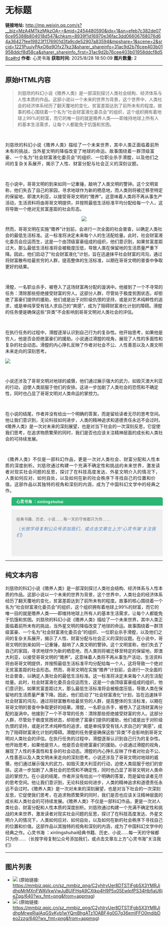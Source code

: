 # 无标题

**链接地址:** http://mp.weixin.qq.com/s?__biz=MzA4MTkzMjkzOA==&mid=2454480590&idx=1&sn=efeb7c382de076ce95388b804018d547&chksm=8939f1d16970e36fac3dd06606768076d64a36427fee19823f1176901d3fa9cde52907a83594&mpshare=1&scene=2&srcid=1221PuuiyPAxO6q9Ofx27kz3&sharer_shareinfo=31ac9d2b76cee403b01958ddcf8d58ca&sharer_shareinfo_first=31ac9d2b76cee403b01958ddcf8d58ca#rd
**作者:** 心灵书海
**获取时间:** 2025/8/28 18:50:09
**图片数量:** 2

---

## 原始HTML内容

<blockquote class="js_blockquote_wrap" data-type="2" data-url="" data-author-name="" data-content-utf8-length="188" data-source-title="" data-text="刘慈欣的科幻小说《赡养人类》是一部深刻探讨人类社会结构、经济体系与人性本质的作品。这部小说以一个未来的世界为背景，这个世界中，人类社会的经济体系经历了翻天覆地的变化，贫富差距达到了前所未有的程度。故事的核心围绕着一个名为“社会财富液化委员会”的组织，这个组织拥有着地球上99%的财富，而它的唯一目的就是赡养人类——即维持地球上所有人的基本生活需求，让每个人都能免于饥饿和贫困。" data-editid="ckbbrysv9m3yrt6g3k"><section class="js_blockquote_digest"><p>刘慈欣的科幻小说《赡养人类》是一部深刻探讨人类社会结构、经济体系与人性本质的作品。这部小说以一个未来的世界为背景，这个世界中，人类社会的经济体系经历了翻天覆地的变化，贫富差距达到了前所未有的程度。故事的核心围绕着一个名为“社会财富液化委员会”的组织，这个组织拥有着地球上99%的财富，而它的唯一目的就是赡养人类——即维持地球上所有人的基本生活需求，让每个人都能免于饥饿和贫困。</p></section></blockquote><p><br></p><p><span style="font-size: var(--articleFontsize);letter-spacing: 0.034em;">刘慈欣的科幻小说《赡养人类》描绘了一个未来世界，其中人类正面临着前所未有的挑战，当外星文明的降临改变了地球的命运。故事围绕着一群顶级富豪、一个名为“社会财富液化委员会”的组织、一位职业杀手滑膛，以及他们之间的复杂关系展开，揭示了人性、财富分配与社会正义的深刻议题。</span><br></p><p><br></p><p>在小说中，哥哥文明的到来如同一记重锤，敲响了人类文明的警钟。这个文明宣称，他们失去了自己的家园，寻求地球作为新的栖息地，而人类则将被迁移至特定的保留地，即澳大利亚，以接受哥哥文明的“赡养”。这意味着人类将不再从事生产活动，生活资料将由哥哥文明提供，并按照最低生活标准平均分配给每一个人，这将导致一个绝对无贫富差距的社会形态。</p><p style="text-align: center;"><img class="rich_pages wxw-img" data-galleryid="" data-imgfileid="306996937" data-ratio="1.3990740740740741" data-s="300,640" data-type="png" data-w="1080" style="height: auto !important;" data-src="https://mmbiz.qpic.cn/sz_mmbiz_png/C2yhlrvUer8DTSTIFgbSX3YMRJjdhpMrMXnFWAVkwVwJuBUlFHgA9CXtkp4H9P5x05EwIpfPS34HbfiaU6jeZqg/640?wx_fmt=png&amp;from=appmsg" src="./images/image_1.jpg"></p><p>然而，哥哥文明在实施“赡养”计划前，会进行一次全面的社会普查，以确定人类社会的最低生活标准。这一标准将决定未来每个人的生活配给量。此时，社会财富液化委员会应运而生，这是一个由顶级富豪组成的组织，他们意识到，如果贫富差距过大，那么最低生活标准将会被极度压低，导致人类在保留地的生活质量严重下降。因此，他们启动了“社会财富液化”计划，旨在迅速抹平社会财富的鸿沟，通过将财富散布给最贫穷的人群，提高整体的生活标准，以期在哥哥文明的普查中争取更好的结果。</p><p><br></p><p>滑膛，一名职业杀手，被卷入了这场财富再分配的漩涡中。他接到了一个不寻常的任务：清除那些拒绝接受财富的穷人。这部分人群，尽管处于极度贫困状态，却拒绝了富豪们提供的援助，他们或是出于对阶级仇恨的坚持，或是对艺术纯粹性的追求，或是单纯享受有钱人求自己的“爽感”，成为了阻碍财富液化计划的障碍。滑膛的任务便是确保这些“异类”不会影响到哥哥文明对人类社会的评估。</p><p><br></p><p>在执行任务的过程中，滑膛逐渐认识到自己行为的复杂性。他开始思考，如果他是穷人，他是否会拒绝富豪们的援助。小说通过滑膛的视角，展现了人性的多面性和复杂的社会动态。滑膛的内心挣扎反映了作者对社会不公、人性善恶以及人类文明未来走向的深刻思考。</p><p><img class="rich_pages wxw-img" data-imgfileid="306996938" data-ratio="1" data-type="png" data-w="720" style="caret-color: rgb(0, 0, 0);color: rgb(0, 0, 0);letter-spacing: normal;text-align: start;white-space: normal;height: auto !important;" data-src="https://mmbiz.qpic.cn/sz_mmbiz_png/C2yhlrvUer8DTSTIFgbSX3YMRJjdhpMrweRialAqGSvKyb1wYQmBhgATz1OABF4g0G7g36emIFFO0mdibDeo2zzg/640?wx_fmt=png&amp;from=appmsg" src="./images/image_2.jpg"></p><p><br></p><p>小说还涉及了哥哥文明对地球的威慑，他们通过展示强大的武力，如毁灭澳大利亚的行动，迫使人类屈服于他们的安排。这进一步加剧了人类社会的恐慌和不确定性，同时也凸显了哥哥文明对人类命运的掌控力。</p><p><br></p><p>在小说的结尾，作者并没有给出一个明确的答案，而是留给读者无尽的思考空间。他让我们意识到，无论科技如何进步，人类的精神追求和道德责任永远不会过时。《赡养人类》是一次对未来的深刻展望，也是对当下社会的一次深刻反思，它促使我们思考，在追求物质繁荣的同时，我们是否也应该关注精神层面的成长和人类社会的可持续发展。</p><p><br></p><p style="margin-bottom: 0px;letter-spacing: 0.578px;white-space: normal;">《赡养人类》不仅是一部科幻作品，更是一次对人类社会、财富分配和人性本质的深度剖析。刘慈欣通过构建一个充满不确定性和挑战的未来世界，激发读者对现实社会问题的反思，探讨了在科技高度发达、外星文明介入的情况下，人类如何应对、如何自处，以及如何在新的社会秩序下寻找自己的位置和价值。这部作品以其独特的视角和深刻的内涵，成为了中国科幻文学中的经典之作。</p><blockquote style="padding: 5px 15px;outline: 0px;border-width: 0px;border-style: none;border-color: currentcolor;color: rgb(255, 255, 255);font-size: 12px;letter-spacing: 0.544px;white-space: normal;font-family: Arial, Helvetica, sans-serif;font-weight: bold;border-radius: 5px 5px 0px 0px;background-color: rgb(43, 182, 115);"><span style="outline: 0px;">心灵书海 ：xinlingshuhai</span></blockquote><blockquote style="padding: 10px 15px 20px;outline: 0px;border-width: 0px;border-style: none;border-color: currentcolor;color: rgb(62, 62, 62);font-size: 12px;letter-spacing: 0.544px;white-space: normal;font-family: Arial, Helvetica, sans-serif;border-radius: 0px 0px 5px 5px;background-color: rgb(239, 239, 239);"><p style="outline: 0px;overflow-wrap: normal;letter-spacing: 0.544px;white-space: pre-wrap;color: rgb(51, 51, 51);"><span style="outline: 0px;color: rgb(102, 102, 102);">经典书籍、历史、小说……每一天的守候都只为你……</span></p><p style="outline: 0px;overflow-wrap: normal;letter-spacing: 0.544px;white-space: pre-wrap;color: rgb(51, 51, 51);"><span style="outline: 0px;font-size: 14px;color: rgb(79, 129, 189);">（<em style="outline: 0px;">长按字母</em><em style="outline: 0px;">复制公众</em><em style="outline: 0px;">号添加我们，或点击文章左上方“心灵书海”关注我们</em>）</span></p><p style="outline: 0px;"><br></p></blockquote><p></p><p style="display: none;"><mp-style-type data-value="10000"></mp-style-type></p>

---

## 纯文本内容

刘慈欣的科幻小说《赡养人类》是一部深刻探讨人类社会结构、经济体系与人性本质的作品。这部小说以一个未来的世界为背景，这个世界中，人类社会的经济体系经历了翻天覆地的变化，贫富差距达到了前所未有的程度。故事的核心围绕着一个名为“社会财富液化委员会”的组织，这个组织拥有着地球上99%的财富，而它的唯一目的就是赡养人类——即维持地球上所有人的基本生活需求，让每个人都能免于饥饿和贫困。刘慈欣的科幻小说《赡养人类》描绘了一个未来世界，其中人类正面临着前所未有的挑战，当外星文明的降临改变了地球的命运。故事围绕着一群顶级富豪、一个名为“社会财富液化委员会”的组织、一位职业杀手滑膛，以及他们之间的复杂关系展开，揭示了人性、财富分配与社会正义的深刻议题。在小说中，哥哥文明的到来如同一记重锤，敲响了人类文明的警钟。这个文明宣称，他们失去了自己的家园，寻求地球作为新的栖息地，而人类则将被迁移至特定的保留地，即澳大利亚，以接受哥哥文明的“赡养”。这意味着人类将不再从事生产活动，生活资料将由哥哥文明提供，并按照最低生活标准平均分配给每一个人，这将导致一个绝对无贫富差距的社会形态。然而，哥哥文明在实施“赡养”计划前，会进行一次全面的社会普查，以确定人类社会的最低生活标准。这一标准将决定未来每个人的生活配给量。此时，社会财富液化委员会应运而生，这是一个由顶级富豪组成的组织，他们意识到，如果贫富差距过大，那么最低生活标准将会被极度压低，导致人类在保留地的生活质量严重下降。因此，他们启动了“社会财富液化”计划，旨在迅速抹平社会财富的鸿沟，通过将财富散布给最贫穷的人群，提高整体的生活标准，以期在哥哥文明的普查中争取更好的结果。滑膛，一名职业杀手，被卷入了这场财富再分配的漩涡中。他接到了一个不寻常的任务：清除那些拒绝接受财富的穷人。这部分人群，尽管处于极度贫困状态，却拒绝了富豪们提供的援助，他们或是出于对阶级仇恨的坚持，或是对艺术纯粹性的追求，或是单纯享受有钱人求自己的“爽感”，成为了阻碍财富液化计划的障碍。滑膛的任务便是确保这些“异类”不会影响到哥哥文明对人类社会的评估。在执行任务的过程中，滑膛逐渐认识到自己行为的复杂性。他开始思考，如果他是穷人，他是否会拒绝富豪们的援助。小说通过滑膛的视角，展现了人性的多面性和复杂的社会动态。滑膛的内心挣扎反映了作者对社会不公、人性善恶以及人类文明未来走向的深刻思考。小说还涉及了哥哥文明对地球的威慑，他们通过展示强大的武力，如毁灭澳大利亚的行动，迫使人类屈服于他们的安排。这进一步加剧了人类社会的恐慌和不确定性，同时也凸显了哥哥文明对人类命运的掌控力。在小说的结尾，作者并没有给出一个明确的答案，而是留给读者无尽的思考空间。他让我们意识到，无论科技如何进步，人类的精神追求和道德责任永远不会过时。《赡养人类》是一次对未来的深刻展望，也是对当下社会的一次深刻反思，它促使我们思考，在追求物质繁荣的同时，我们是否也应该关注精神层面的成长和人类社会的可持续发展。《赡养人类》不仅是一部科幻作品，更是一次对人类社会、财富分配和人性本质的深度剖析。刘慈欣通过构建一个充满不确定性和挑战的未来世界，激发读者对现实社会问题的反思，探讨了在科技高度发达、外星文明介入的情况下，人类如何应对、如何自处，以及如何在新的社会秩序下寻找自己的位置和价值。这部作品以其独特的视角和深刻的内涵，成为了中国科幻文学中的经典之作。心灵书海 ：xinlingshuhai经典书籍、历史、小说……每一天的守候都只为你……（长按字母复制公众号添加我们，或点击文章左上方“心灵书海”关注我们）

---

## 图片列表

- ![](./images/image_1.jpg) (原始链接: https://mmbiz.qpic.cn/sz_mmbiz_png/C2yhlrvUer8DTSTIFgbSX3YMRJjdhpMrMXnFWAVkwVwJuBUlFHgA9CXtkp4H9P5x05EwIpfPS34HbfiaU6jeZqg/640?wx_fmt=png&from=appmsg)
- ![](./images/image_2.jpg) (原始链接: https://mmbiz.qpic.cn/sz_mmbiz_png/C2yhlrvUer8DTSTIFgbSX3YMRJjdhpMrweRialAqGSvKyb1wYQmBhgATz1OABF4g0G7g36emIFFO0mdibDeo2zzg/640?wx_fmt=png&from=appmsg)
